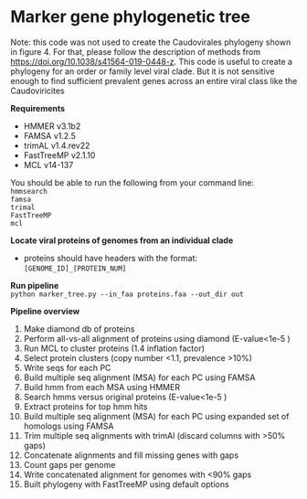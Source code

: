 # Marker gene phylogenetic tree

Note: this code was not used to create the Caudovirales phylogeny shown in figure 4. For that, please follow the description of methods from https://doi.org/10.1038/s41564-019-0448-z. This code is useful to create a phylogeny for an order or family level viral clade. But it is not sensitive enough to find sufficient prevalent genes across an entire viral class like the Caudoviricites

<b> Requirements </b>  

* HMMER v3.1b2
* FAMSA v1.2.5
* trimAL v1.4.rev22
* FastTreeMP v2.1.10
* MCL v14-137

You should be able to run the following from your command line:  
`hmmsearch`  
`famsa`  
`trimal`  
`FastTreeMP`  
`mcl`  

<b> Locate viral proteins of genomes from an individual clade </b>  

* proteins should have headers with the format: `[GENOME_ID]_[PROTEIN_NUM]`

<b> Run pipeline </b>  
`python marker_tree.py --in_faa proteins.faa --out_dir out`

<b> Pipeline overview </b>  

1. Make diamond db of proteins
2. Perform all-vs-all alignment of proteins using diamond (E-value<1e-5 )
3. Run MCL to cluster proteins (1.4 inflation factor)
4. Select protein clusters (copy number <1.1, prevalence >10%)
5. Write seqs for each PC
6. Build multiple seq alignment (MSA) for each PC using FAMSA
7. Build hmm from each MSA using HMMER
8. Search hmms versus original proteins (E-value<1e-5 )
9. Extract proteins for top hmm hits
10. Build multiple seq alignment (MSA) for each PC using expanded set of homologs using FAMSA
11. Trim multiple seq alignments with trimAl (discard columns with >50% gaps)
12. Concatenate alignments and fill missing genes with gaps
13. Count gaps per genome
14. Write concatenated alignment for genomes with <90% gaps
15. Built phylogeny with FastTreeMP using default options


